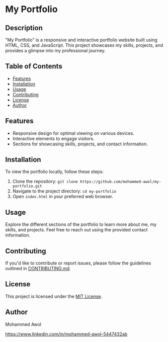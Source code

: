 # My Portfolio

## Description

"My Portfolio" is a responsive and interactive portfolio website built using HTML, CSS, and JavaScript. This project showcases my skills, projects, and provides a glimpse into my professional journey.

## Table of Contents

- [Features](#features)
- [Installation](#installation)
- [Usage](#usage)
- [Contributing](#contributing)
- [License](#license)
- [Author](#author)

## Features

- Responsive design for optimal viewing on various devices.
- Interactive elements to engage visitors.
- Sections for showcasing skills, projects, and contact information.

## Installation

To view the portfolio locally, follow these steps:

1. Clone the repository: `git clone https://github.com/mohammed-awol/my-portfolio.git`
2. Navigate to the project directory: `cd my-portfolio`
3. Open `index.html` in your preferred web browser.

## Usage

Explore the different sections of the portfolio to learn more about me, my skills, and projects. Feel free to reach out using the provided contact information.

## Contributing

If you'd like to contribute or report issues, please follow the guidelines outlined in [CONTRIBUTING.md](CONTRIBUTING.md).

## License

This project is licensed under the [MIT License](LICENSE).

## Author

Mohammed Awol

https://www.linkedin.com/in/mohammed-awol-5447432ab
